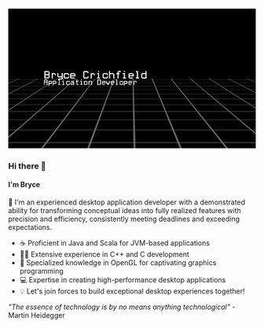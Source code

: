 ![Header](./header.gif)
### Hi there 👋
#### I'm Bryce

🚀 I'm an experienced desktop application developer with a demonstrated ability for transforming conceptual ideas into fully realized features with precision and efficiency, consistently meeting deadlines and exceeding expectations.

- ☕ Proficient in Java and Scala for JVM-based applications 
- 🧑‍💻 Extensive experience in C++ and C development 
- 🎨 Specialized knowledge in OpenGL for captivating graphics programming
- 💻 Expertise in creating high-performance desktop applications 
- 💡 Let's join forces to build exceptional desktop experiences together!


*"The essence of technology is by no means anything technological"* - Martin Heidegger
